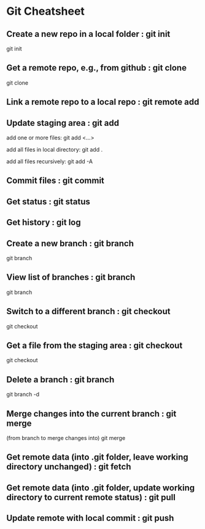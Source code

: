 Git Cheatsheet
==============

Create a new repo in a local folder : git init
----------------------------------------------

git init


Get a remote repo, e.g., from github : git clone
------------------------------------------------

git clone <remote url>


Link a remote repo to a local repo : git remote add
---------------------------------------------------



Update staging area : git add
-----------------------------

add one or more files: git add <filename1> <filename2> <...>

add all files in local directory: git add .

add all files recursively: git add -A


Commit files : git commit
-------------------------


Get status : git status
-----------------------


Get history : git log
---------------------


Create a new branch : git branch
--------------------------------

git branch <newBranchName>


View list of branches : git branch
----------------------------------

git branch


Switch to a different branch : git checkout
-------------------------------------------

git checkout <branchName>


Get a file from the staging area : git checkout
-----------------------------------------------

git checkout <fileName>


Delete a branch : git branch
----------------------------

git branch -d <branchName>


Merge changes into the current branch : git merge
-------------------------------------------------

(from branch to merge changes into)
git merge <branchWithChangesToBringIn>


Get remote data (into .git folder, leave working directory unchanged) : git fetch
----------------------------------------------------------------------------------


Get remote data (into .git folder, update working directory to current remote status) : git pull
------------------------------------------------------------------------------------------------


Update remote with local commit : git push
------------------------------------------
